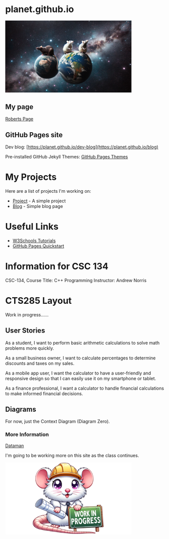 # planet.github.io

<img src="RatPlanet.png" width="400"></img>

## My page

<a href="rat.md">Roberts Page</a>
## GitHub Pages site

Dev blog: [https://planet.github.io/dev-blog](https://planet.github.io/blog)

Pre-installed GitHub Jekyll Themes: [GitHub Pages Themes](https://pages.github.com/themes/)

# My Projects
Here are a list of projects I'm working on:

- [Project](https://github.com/PlanetaryPinky/CTS285-Project-1) - A simple project
- [Blog](https://github.com/planet/blog) - Simple blog page

# Useful Links
- [W3Schools Tutorials](https://www.w3schools.com/)
- [GitHub Pages Quickstart](https://pages.github.com)

# Information for CSC 134
CSC-134, Course Title: C++ Programming
Instructor: Andrew Norris

# CTS285 Layout
Work in progress......

## User Stories
As a student, I want to perform basic arithmetic calculations to solve math problems more quickly.

As a small business owner, I want to calculate percentages to determine discounts and taxes on my sales.

As a mobile app user, I want the calculator to have a user-friendly and responsive design so that I can easily use it on my smartphone or tablet.

As a finance professional, I want a calculator to handle financial calculations to make informed financial decisions.

## Diagrams
For now, just the Context Diagram (Diagram Zero).

### More Information
[Dataman](Calculator.py)

I'm going to be working more on this site as the class continues.

<img src="workinprogress.png" width="400"></img>

